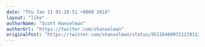 ```yaml
---
date: "Thu Jan 11 01:28:51 +0000 2018"
layout: "like"
authorName: "Scott Hanselman"
authorUrl: "https://twitter.com/shanselman"
originalPost: "https://twitter.com/shanselman/status/951264609721229312"
---
```

